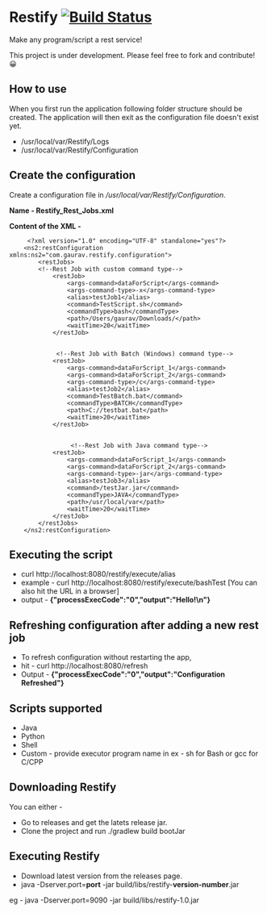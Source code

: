 # Restify [![Build Status](https://travis-ci.org/gauravat16/Restify.svg?branch=master)](https://travis-ci.org/gauravat16/Restify)

Make any program/script a rest service!

This project is under development. Please feel free to fork and contribute! 😀


## How to use

When you first run the application following folder structure should be created. 
The application will then exit as the configuration file doesn't exist yet.

* /usr/local/var/Restify/Logs
* /usr/local/var/Restify/Configuration

## Create the configuration
Create a configuration file in _/usr/local/var/Restify/Configuration_.

**Name - Restify_Rest_Jobs.xml**

**Content of the XML -** 

         <?xml version="1.0" encoding="UTF-8" standalone="yes"?>
        <ns2:restConfiguration xmlns:ns2="com.gaurav.restify.configuration">
            <restJobs>
            <!--Rest Job with custom command type-->
                <restJob>
                    <args-command>dataForScript</args-command>
                    <args-command-type>-x</args-command-type>
                    <alias>testJob1</alias>
                    <command>TestScript.sh</command>
                    <commandType>bash</commandType>
                    <path>/Users/gaurav/Downloads/</path>
                    <waitTime>20</waitTime>
                </restJob>
                
                
                 <!--Rest Job with Batch (Windows) command type-->
                <restJob>
                    <args-command>dataForScript_1</args-command>
                    <args-command>dataForScript_2</args-command>
                    <args-command-type>/c</args-command-type>
                    <alias>testJob2</alias>
                    <command>TestBatch.bat</command>
                    <commandType>BATCH</commandType>
                    <path>C://testbat.bat</path>
                    <waitTime>20</waitTime>
                </restJob>
                
                
                     <!--Rest Job with Java command type-->
                <restJob>
                    <args-command>dataForScript_1</args-command>
                    <args-command>dataForScript_2</args-command>
                    <args-command-type>-jar</args-command-type>
                    <alias>testJob3</alias>
                    <command>/testJar.jar</command>
                    <commandType>JAVA</commandType>
                    <path>/usr/local/var</path>
                    <waitTime>20</waitTime>
                </restJob>
            </restJobs>
        </ns2:restConfiguration>



## Executing the script

* curl http://localhost:8080/restify/execute/alias 
* example - curl http://localhost:8080/restify/execute/bashTest
[You can also hit the URL in a browser]
* output - 
    **{"processExecCode":"0","output":"Hello!\n"}**


## Refreshing configuration after adding a new rest job

* To refresh configuration without restarting the app,
* hit - curl http://localhost:8080/refresh 
* Output - **{"processExecCode":"0","output":"Configuration Refreshed"}**

## Scripts supported
* Java
* Python
* Shell
* Custom - provide executor program name in <commandType></commandType> ex - sh for Bash or gcc for C/CPP

## Downloading Restify
You can either  - 
* Go to releases and get the latets release jar.
* Clone the project and run ./gradlew build bootJar

## Executing Restify
 * Download latest version from the releases page.
 * java -Dserver.port=**port** -jar build/libs/restify-**version-number**.jar 
 
 eg - java -Dserver.port=9090 -jar build/libs/restify-1.0.jar 
 




